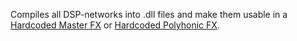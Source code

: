 Compiles all DSP-networks into .dll files and make them usable in a [Hardcoded Master FX](/hise-modules/effects/list/hardcoded-master-fx) or [Hardcoded Polyhonic FX](/hise-modules/effects/list/hardcodedpolyphonicfx).